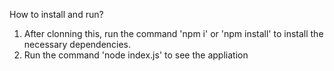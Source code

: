 How to install and run?
1) After clonning this, run the command 'npm i' or 'npm install' to install the necessary dependencies.
2) Run the command 'node index.js' to see the appliation

